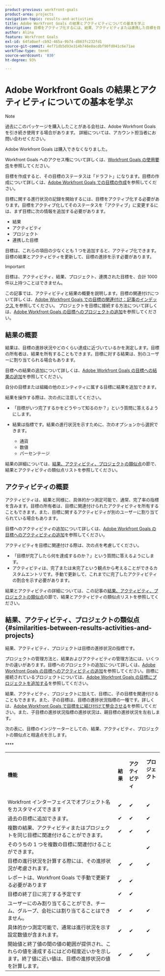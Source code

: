 ```yaml
---
product-previous: workfront-goals
product-area: projects
navigation-topic: results-and-activities
title: Adobe Workfront Goals の結果とアクティビティについての基本を学ぶ
description: 目標をアクティブ化するには、結果、アクティビティまたは連携した目標を目標に追加する必要があります。これにより、目標のステータスがドラフトからアクティブに更新され、目標に関する進捗の記録が開始されます。
author: Alina
feature: Workfront Goals
exl-id: 64fa0aef-cb92-465a-9b74-d863fc232fd1
source-git-commit: 4ef71db5d93e314b746e8acdbf90fd041c6e71ae
workflow-type: tm+mt
source-wordcount: '830'
ht-degree: 93%

---
```


# Adobe Workfront Goals の結果とアクティビティについての基本を学ぶ

<!--Audited for P& P only: 10/2025-->

>[!NOTE]
>
>過去にこのパッケージを購入したことがある会社は、Adobe Workfront Goals を引き続き使用する場合があります。 詳細については、アカウント担当者にお問い合わせください。
>
>Adobe Workfront Goals は購入できなくなりました。
>
>Workfront Goals へのアクセス権について詳しくは、[Workfront Goals の使用要件](/help/quicksilver/workfront-goals/goal-management/access-needed-for-wf-goals.md)を参照してください。

<!--Old:

>[!IMPORTANT]
>
>Your organization must have the following to use the functionality described in this article:
>
>* For the new plan and license structure:
>
>   * The Ultimate Workfront plan 
>    
>* For the current plan and license structure: 
>
>   * A Pro or higher Workfront plan
>   * An Adobe Workfront Goals license in addition to a Workfront license.
>
>Contact your Workfront account manager to learn about a Workfront Goals license.    
> 
>For additional information about access to Workfront Goals, see [Requirements to use Workfront Goals](/help/quicksilver/workfront-goals/goal-management/access-needed-for-wf-goals.md).   -->

目標を作成すると、その目標のステータスは「ドラフト」になります。目標の作成について詳しくは、[Adobe Workfront Goals での目標の作成](../../workfront-goals/goal-management/create-goals.md)を参照してください。

目標に関する進行状況の記録を開始するには、目標をアクティブ化する必要があります。目標をアクティブ化してそのステータスを「アクティブ」に変更するには、まず目標に次の情報を追加する必要があります。

* 結果
* アクティビティ
* プロジェクト
* 連携した目標

目標は、これらの項目の少なくとも 1 つを追加すると、アクティブ化できます。目標の結果とアクティビティを更新して、目標の進捗を示す必要があります。


>[!IMPORTANT]
>
> 目標は、アクティビティ、結果、プロジェクト、連携された目標を、合計 1000 件以上持つことはできません。</span>

この記事では、アクティビティと結果の概要を説明します。目標の関連付けについて詳しくは、[Adobe Workfront Goals での目標の関連付け：記事のインデックス &#x200B;](../../workfront-goals/goal-alignment/goal-alignment.md) を参照してください。 プロジェクトを目標に接続する方法について詳しくは、[Adobe Workfront Goals の目標へのプロジェクトの追加](../results-and-activities/connect-projects-to-goals-overview.md)を参照してください。

## 結果の概要

<!--
<p> This will have additional types in the future - add another section for types?)</p>
-->

結果は、目標の進捗状況やどのくらい達成に近づいているかを測定します。目標の所有者は、結果を所有することもできます。目標に対する結果は、別のユーザーに割り当てられる場合もあります。

目標への結果の追加について詳しくは、[Adobe Workfront Goals の目標への結果の追加](../../workfront-goals/results-and-activities/add-results-to-goals.md)を参照してください。

自分の目標または組織の他のエンティティに属する目標に結果を追加できます。

結果を操作する際は、次の点に注意してください。

* 「目標がいつ完了するかをどうやって知るのか？」という質問に答えるようにします。
* 結果は指標です。結果の進行状況を示すために、次のオプションから選択できます。

   * 通貨
   * 数値
   * パーセンテージ

結果の詳細については、[結果、アクティビティ、プロジェクトの類似点](#similarities-between-results-activities-and-projects)の節で、結果とアクティビティの類似点リストを参照してください。

## アクティビティの概要

<!--
This will have additional types in the future - add another section for types?
-->

アクティビティは、結果と同様に、具体的かつ測定可能で、通常、完了率の指標を含みます。目標の所有者は、目標に関連付けられたアクティビティを所有することもできます。また、目標に関するアクティビティが別のユーザーに割り当てられている場合もあります。

目標へのアクティビティの追加について詳しくは、[Adobe Workfront Goals の目標へのアクティビティの追加](../../workfront-goals/results-and-activities/add-activities-to-goals.md)を参照してください。

アクティビティを目標に関連付ける際は、次の点を考慮してください。

* 「目標が完了したら何を達成するのか？」という質問に答えるようにします。
* アクティビティは、完了または未完了という観点から考えることができるカスタムエントリです。手動で更新して、これまでに完了したアクティビティの割合を示す必要があります。

<!--
* You can associate the following activities with goals:

  <table style="table-layout:auto"> 
   <col> 
   <col> 
   <tbody> 
    <tr> 
     <td role="rowheader">Manual progress bar </td> 
     <td> <p>Custom entries that can be thought of more in terms of complete or incomplete. They must be manually updated.</p> </td> 
    </tr> 
    <tr> 
     <td role="rowheader"><p>Project</p></td> 
     <td> <p>Existing projects that you have at least permissions to View and are not in a status of Dead. They are updated automatically, based on the progress of their work items. </p> <p>The projects must exist before associating them with the goal. You can associate a project with multiple goals. For information about adding projects to goals, see <a href="../../workfront-goals/results-and-activities/connect-projects-to-goals-overview.md" class="MCXref xref">Add projects to goals in Adobe Workfront Goals</a>.</p>
     <p><span class="preview">In the Preview environment, projects are separate progress indicators, independent from activities. Adding projects to a goal in the Preview environment is different from adding activities. For more information, see <a href="../../workfront-goals/results-and-activities/connect-projects-to-goals-overview.md" class="MCXref xref">Add projects to goals in Adobe Workfront Goals</a>.</span></p>
      </td> 
    </tr> 
   </tbody> 
  </table>
-->
<!--drafted for goal redesign: For THE PRODUCTION RELEASE: remove the projects in this article altogether.-->

結果とアクティビティの詳細については、この記事の[結果、アクティビティ、プロジェクトの類似点](#similarities-between-results-activities-and-projects)の節で、結果とアクティビティの類似点リストを参照してください。

## 結果、アクティビティ、プロジェクトの類似点 {#similarities-between-results-activities-and-projects}

結果、アクティビティ、プロジェクトは目標の進捗状況の指標です。

プロジェクトの管理方法と、結果およびアクティビティの管理方法には、いくつかの違いがあります。目標へのプロジェクトの追加について詳しくは、[Adobe Workfront Goals の目標へのアクティビティの追加](../../workfront-goals/results-and-activities/add-activities-to-goals.md)を参照してください。目標に接続されているプロジェクトについては、[Adobe Workfront Goals の目標にプロジェクトを追加する](../../workfront-goals/results-and-activities/connect-projects-to-goals-overview.md)を参照してください。

結果、アクティビティ、プロジェクトに加えて、目標に、子の目標を関連付けることもできます。また、子の目標は、目標の進捗状況指標の一種です。詳しくは、[Adobe Workfront Goals で目標をに結び付けて整合させる](../goal-alignment/align-goals-by-connecting-them.md)を参照してください。また、子目標の進捗状況指標の進捗状況は、親目標の進捗状況を左右します。

次の表に、目標のインジケーターとしての、結果、アクティビティ、プロジェクトの類似点と相違点を示します。

<table style="table-layout:auto"> 
 <col> 
 <col> 
 <col> 
 <col> 
 <tbody> 
  <tr> 
   <td><b><p>機能</p></b></td> 
   <td><b><p>結果</p></b></td> 
   <td><b><p>アクティビティ</p></b></td> 
   <td> <p><strong>プロジェクト</strong> </p> <p> </p> </td> 
  </tr> 
  <tr> 
   <td><span style="font-weight: normal;">Workfront インターフェイスでオブジェクト名をカスタマイズできます</span> </td> 
   <td>✔</td> 
   <td>✔</td> 
   <td>✔</td> 
  </tr> 
  <tr> 
   <td>過去の目標に追加できます。</td> 
   <td>✔</td> 
   <td>✔</td> 
   <td>✔</td> 
  </tr> 
  <tr> 
   <td>複数の結果、アクティビティまたはプロジェクトを同じ目標に関連付けることができます。 </td> 
   <td>✔</td> 
   <td>✔</td> 
   <td>✔</td> 
  </tr> 
  <tr> 
   <td>そのうちの 1 つを複数の目標に関連付けることができます。</td> 
   <td> </td> 
   <td> </td> 
   <td>✔</td> 
  </tr> 
  <tr> 
   <td>目標の進行状況を計算する際には、その進捗状況が考慮されます。 </td> 
   <td>✔</td> 
   <td>✔</td> 
   <td>✔</td> 
  </tr> 
  <tr> 
   <td>レポートは、Workfront Goals で手動で更新する必要があります</td> 
   <td>✔</td> 
   <td>✔</td> 
   <td> </td> 
  </tr> 
  <tr> 
   <td>目標の終了日に完了する予定です</td> 
   <td>✔</td> 
   <td>✔</td> 
   <td> </td> 
  </tr> 
  <tr> 
   <td>ユーザーにのみ割り当てることができ、チーム、グループ、会社には割り当てることはできません。 </td> 
   <td>✔</td> 
   <td>✔</td> 
   <td>✔</td> 
  </tr> 
  <tr> 
   <td>具体的かつ測定可能で、通常は進行状況を示す設定数値が含まれます。 </td> 
   <td>✔</td> 
   <td>✔</td> 
   <td>✔</td> 
  </tr> 
  <tr> **&#x200B;**
   <td>開始値と終了値の間の値の範囲が提供され、これらの値を達成するにはどの程度近いかを示します。終了値に近い値は、目標の進捗状況の値を計算します。 </td> 
   <td>✔</td> 
   <td>✔</td> 
   <td>✔</td> 
  </tr> 
 </tbody> 
</table>
